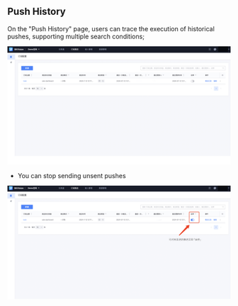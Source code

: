 ## Push History

On the "Push History" page, users can trace the execution of historical pushes, supporting multiple search conditions;

![Push-regard](../media/Push-regard.png)

- You can stop sending unsent pushes

![stop](../media/Stop-push.png)